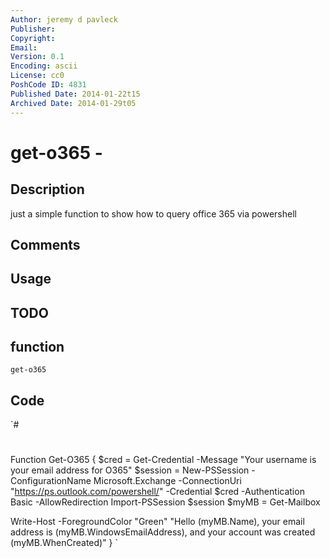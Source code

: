 ```yaml
---
Author: jeremy d pavleck
Publisher: 
Copyright: 
Email: 
Version: 0.1
Encoding: ascii
License: cc0
PoshCode ID: 4831
Published Date: 2014-01-22t15
Archived Date: 2014-01-29t05
---
```


# get-o365 - 

## Description

just a simple function to show how to query office 365 via powershell

## Comments



## Usage



## TODO



## function

`get-o365`

## Code

`#
 #
 Function Get-O365 {
 $cred = Get-Credential -Message "Your username is your email address for O365"
 $session = New-PSSession -ConfigurationName Microsoft.Exchange -ConnectionUri "https://ps.outlook.com/powershell/" -Credential $cred -Authentication Basic -AllowRedirection
 Import-PSSession $session
 $myMB = Get-Mailbox
 
 Write-Host -ForegroundColor "Green" "Hello $($myMB.Name), your email address is $($myMB.WindowsEmailAddress), and your account was created $($myMB.WhenCreated)"
 }
`

